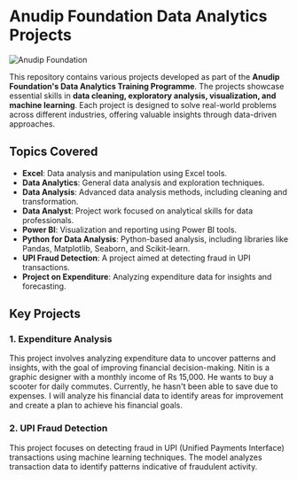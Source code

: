 # Anudip Foundation Data Analytics Projects

![Anudip Foundation](https://atasctkm.com/assets/img/supporters/3.png)

This repository contains various projects developed as part of the **Anudip Foundation's Data Analytics Training Programme**. The projects showcase essential skills in **data cleaning, exploratory analysis, visualization, and machine learning**. Each project is designed to solve real-world problems across different industries, offering valuable insights through data-driven approaches.

## Topics Covered

- **Excel**: Data analysis and manipulation using Excel tools.
- **Data Analytics**: General data analysis and exploration techniques.
- **Data Analysis**: Advanced data analysis methods, including cleaning and transformation.
- **Data Analyst**: Project work focused on analytical skills for data professionals.
- **Power BI**: Visualization and reporting using Power BI tools.
- **Python for Data Analysis**: Python-based analysis, including libraries like Pandas, Matplotlib, Seaborn, and Scikit-learn.
- **UPI Fraud Detection**: A project aimed at detecting fraud in UPI transactions.
- **Project on Expenditure**: Analyzing expenditure data for insights and forecasting.


## Key Projects

### 1. Expenditure Analysis
This project involves analyzing expenditure data to uncover patterns and insights, with the goal of improving financial decision-making. Nitin is a graphic designer with a monthly income of Rs 15,000. He wants to buy a scooter for daily commutes. Currently, he hasn't been able to save due to expenses. I will analyze his financial data to identify areas for improvement and create a plan to achieve his financial goals.

### 2. UPI Fraud Detection
This project focuses on detecting fraud in UPI (Unified Payments Interface) transactions using machine learning techniques. The model analyzes transaction data to identify patterns indicative of fraudulent activity.

